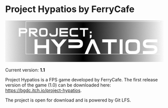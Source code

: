 # Project Hypatios by FerryCafe

![This is an image](/Docs/HypatiosTitle1.png)

Current version: **1.1**

Project Hypatios is a FPS game developed by FerryCafe. The first release version of the game (1.0) can be downloaded here: https://bgdc.itch.io/project-hypatios. 

The project is open for download and is powered by Git LFS.


